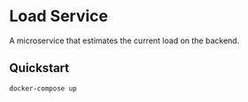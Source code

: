 # Load Service

A microservice that estimates the current load on the backend.

## Quickstart

```bash
docker-compose up
```